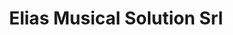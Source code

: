 ---
title: "Elias Musical Solution Srl"
url: /san-jose-de-las-matas/elias-musical-solution-srl/
shop: eléctrico
---